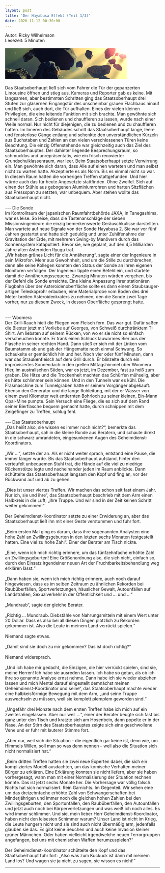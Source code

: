 ```yaml
---
layout: post
title: 'Der Hayabusa Effekt (Teil 1/3)'
date: 2020-11-12 00:30:00
---
```

Autor: Ricky Wilhelmson<br>
Lesezeit: 5 Minuten
<br><br>
![Asteroids](/pic/Asteroids-Sun-400x100.png "Asteroids Sun")
<br><br>
Das Staatsoberhaupt ließ sich vom Fahrer die Tür der gepanzerten Limousine öffnen und stieg aus. Kameras und Reporter gab es keine. Mit langsamen, aber bestimmten Schritten ging das Staatsoberhaupt drei Stufen zur gläsernen Eingangstür des unscheinbar grauen Flachbaus hinauf und ließ sich, auch dort, die Tür aufhalten. Eines der vielen kleinen Privilegien, die eine leitende Funktion mit sich brachte. Man gewöhnte sich schnell daran. Sich bedienen und chauffieren zu lassen, wurde nach einer Weile normal. Nur nicht für diejenigen, die zu bedienen und zu chauffieren hatten. Im Inneren des Gebäudes schritt das Staatsoberhaupt lange, leere und fensterlose Gänge entlang und schenkte den unverständlichen Kürzeln aus Buchstaben und Zahlen an den vielen verschlossenen Türen keine Beachtung. Die einzig Offenstehende war gleichzeitig auch das Ziel des Staatsoberhauptes. Der dahinter liegende Besprechungsraum, so schmucklos und unrepräsentativ, wie ein frisch renovierter Grundschulklassenraum, war leer. Beim Staatsoberhaupt setzte Verwirrung ein. Man gewöhnte sich daran, dass Alle auf einen warteten und man selbst nicht zu warten hatte. Akzeptierte es als Norm. Bis es einmal nicht so war. In diesem Raum hatten die vorherigen Treffen stattgefunden. Und hier würde auch das für heute Angesetzte stattfinden. Ohne Zweifel. Sich auf einen der Stühle aus gebogenen Aluminiumrohren und harten Sitzflächen aus Pressspan zu setzten, war unbequem. Aber stehen wollte das Staatsoberhaupt nicht.
<br><br>
--- Die Sonde<br>
Im Kontrollraum der japanischen Raumfahrtbehörde JAXA, in Tanegashima, war es leise. So leise, dass die Tastenanschläge der sieben Missionsingenieure die einzig bemerkenswerte Geräuschkulisse darstellten. Man wartete auf neue Signale von der Sonde Hayabusa 2. Sie war vor fünf Jahren gestartet und hatte sich geduldig und unter Zuhilfenahme der Gravitation der Erde, mit mehreren Swing-by Manövern durch das Sonnensystem katapultiert. Bevor sie, wie geplant, auf den 4,5 Milliarden Jahre alten Asteroiden Ryugu traf. <br>
„Wir haben grünes Licht für die Annäherung“, sagte einer der Ingenieure in sein Mikrofon. Mehr aus Gewohnheit, und um die Stille zu durchbrechen, denn alle seine Kollegen konnten den Status der Sonde an ihren eigenen Monitoren verfolgen. Der Ingenieur tippte einen Befehl ein,  und startete damit die Annäherungssequenz. Zwanzig Minuten würden vergehen, bis der Befehl die Sonde erreichte. Eine kleine Anpassung ihrer stationären Flugbahn über der Asteroidenoberfläche sollte es dann einem Staubsauger-artigen Teleskoprohr erlauben, eine Materialprobe vom Boden des drei Meter breiten Asteroidenkraters zu nehmen, den die Sonde zwei Tage vorher, nur zu diesem Zweck, in dessen Oberfläche gesprengt hatte.<br>
<br><br>
--- Woomera<br>
Der Grill-Rauch hielt die Fliegen vom Fleisch fern. Das war gut. Dafür saßen die Biester jetzt mit Vorliebe auf Georges, von Schweiß durchtränktem T-Shirt. Am liebsten auf seinem Rücken, von wo er sie nicht so einfach verscheuchen konnte. Er trank einen Schluck lauwarmes Bier aus der Flasche in seiner rechten Hand. Dann stieß er sich mit der Linken vom Baumstamm ab und gab der Hängematte noch einmal Schwung. So schaukelte er gemächlich hin und her. Noch vier oder fünf Minuten, dann war das Straußenfleisch auf dem Grill durch. Er blinzelte durch ein improvisiertes Sonnendach in den grellen Mittagshimmel über Woomera. Hier, im australischen Süden, war es jetzt, im Dezember, fast zu heiß zum graben. Die Hitze und die Trockenheit machten das Schürfen mühselig, aber es hätte schlimmer sein können. Und in den Tunneln war es kühl. Die Fräsmaschine zum Tunnelgraben hatte er seinem Vorgänger abgekauft. Ebenso den Generator und die lange Rohleitung, mit der er Wasser von einem zwei Kilometer weit entfernten Bohrloch zu seiner kleinen, Ein-Mann Opal-Mine pumpte. Sein Versuch eine Fliege, die es sich auf dem Rand seiner Bierflasche bequem gemacht hatte, durch schnippen mit dem Zeigefinger zu Treffen, schlug fehl.
<br><br>
--- Das Staatsoberhaupt<br>
„Das heißt also, sie wissen es immer noch nicht?“, bemerkte das Staatsoberhaupt, sah in die kleine Runde aus Beratern, und schaute direkt in die schwarz umrandeten, eingesunkenen Augen des Geheimdienst-Koordinators.<br><br>
„Wir …“, setzte der an. Als er nicht weiter sprach, entstand eine Pause, die immer länger wurde. Bis das Staatsoberhaupt aufstand, hinter den verteufelt unbequemen Stuhl trat, die Hände auf die viel zu niedrige Rückenstütze legte und nacheinander jeden im Raum anblickte. Dann schüttelte das Staatsoberhaupt langsam den Kopf und fing an, vor der Rückwand auf und ab zu gehen.<br><br>
„Dies ist unser viertes Treffen. Wir machen das schon seit fast einem Jahr. Nur ich, sie und ihre“, das Staatsoberhaupt beschrieb mit dem Arm einen Halbkreis in die Luft, „ihre Truppe. Und wir sind in der Zeit keinen Schritt weiter gekommen!“<br><br>
Der Geheimdienst-Koordinator setzte zu einer Erwiderung an, aber das Staatsoberhaupt ließ ihn mit einer Geste verstummen und fuhr fort.<br><br>
„Beim ersten Mal ging es darum, dass ihre sogenannten Analysten eine hohe Zahl an Zwillingsgeburten in den letzten sechs Monaten festgestellt hatten. Eine viel zu hohe Zahl“. Einer der Berater am Tisch nickte.<br><br>
„Eine, wenn ich mich richtig erinnere, um das fünfzehnfache erhöhte Zahl an Zwillingsgeburten! Eine Größenordnung also, die sich nicht, einfach so, durch den Einsatz irgendeiner neuen Art der Fruchtbarkeitsbehandlung weg erklären lässt.“<br><br>
„Dann haben sie, wenn ich mich richtig erinnere, auch noch darauf hingewiesen, dass es im selben Zeitraum zu ähnlichen Rekorden bei Raubüberfällen, Sportverletzungen, häuslicher Gewalt, Autounfällen auf Landstraßen, Sexualverkehr in der Öffentlichkeit und … und ...“<br><br>
„Mundraub“, sagte der gleiche Berater.<br><br>
„Richtig … Mundraub. Diebstähle von Nahrungsmitteln mit einem Wert unter 20 Dollar. Dass es also bei all diesen Dingen plötzlich zu Rekorden gekommen ist. Also die Leute in meinem Land verrückt spielen.“<br><br>
Niemand sagte etwas.<br><br>
„Damit sind sie doch zu mir gekommen? Das ist doch richtig?“<br><br>
Niemand widersprach.<br><br>
„Und ich habe mir gedacht, die Einzigen, die hier verrückt spielen, sind sie, meine Herren! Ich habe sie ausreden lassen. Ich habe so getan, als ob ich ihre so genannte Analyse ernst nehme. Dann habe ich sie wieder abziehen lassen und mich Mental darauf eingestellt demnächst meinen Geheimdienst-Koordinator und seine“, das Staatsoberhaupt machte wieder eine halbkeisförmige Bewegung mit dem Arm, „und seine Truppe auswechseln zu müssen, weil sie komplett plemplem geworden sind.“<br><br>
„Ungefähr drei Monate nach dem ersten Treffen habe ich mich auf ein zweites eingelassen. Aber nur weil ...“, einer der Berater beugte sich fast bis ganz unter den Tisch und kratzte sich am Hosenbein, dann popelte er in der Nase. An der Stirn des Staatsoberhauptes zeigte sich eine geschwollene Vene und er fuhr mit lauterer Stimme fort.<br><br>
„Aber nur, weil sich die Situation - die eigentlich gar keine ist, denn wie, um Himmels Willen, soll man so was denn nennen – weil also die Situation sich nicht normalisiert hat.“<br><br>
„Beim dritten Treffen hatten sie zwei neue Experten dabei, die sich ein kompliziertes Modell ausdachten, um das komische Verhalten meiner Bürger zu erklären. Eine Erklärung konnten sie nicht liefern, aber sie haben vorhergesagt, wann man mit einer Normalisierung der Situation rechnen könnte. Das ist jetzt sechs Monate her. Die Vorhersage war völlig falsch. Nichts hat sich normalisiert. Rein Garnichts. Im Gegenteil. Wir sehen eine um das dreizehnfache erhöhte Zahl von Schwangerschaften bei Minderjährigen und immer noch die gleichen hohen Zahlen bei den Zwillingsgeburten, den Sportunfällen, den Raubüberfällen, den Autounfällen und jetzt auch noch bei Körperverletzungen und was weiß ich noch alles. Es wird immer schlimmer. Und sie, mein lieber Herr Geheimdienst-Koordinator, haben nicht den leisesten Schimmer warum? Unser Land ist nicht im Krieg, die Leute hungern nicht und sie sind auch nicht übermäßig arm, jedenfalls glauben sie das. Es gibt keine Seuchen und auch keine Invasion kleiner grüner Männchen. Oder haben vielleicht irgendwelche neuen Terrorgruppen angefangen, bei uns mit chemischen Waffen herumzuspielen?“ <br><br>
Der Geheimdienst-Koordinator schüttelte den Kopf und das Staatsoberhaupt fuhr fort: „Also was zum Kuckuck ist dann mit meinem Land los? Und wagen sie ja nicht zu sagen, sie wissen es nicht!“<br>


-----
